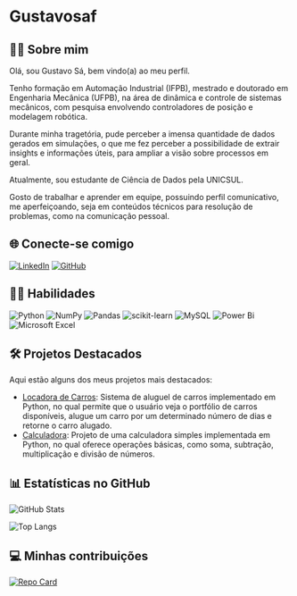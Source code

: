 # Gustavosaf

## 🙋‍♂️ Sobre mim

Olá, 
sou Gustavo Sá, bem vindo(a) ao meu perfil.

Tenho formação em Automação Industrial (IFPB), mestrado e doutorado em Engenharia Mecânica (UFPB), na área de dinâmica e controle de sistemas mecânicos, com pesquisa envolvendo controladores de posição e modelagem robótica. 

Durante minha tragetória, pude perceber a imensa quantidade de dados gerados em simulações, o que me fez perceber a possibilidade de extrair insights e informações úteis, para ampliar a visão sobre processos em geral. 

Atualmente, sou estudante de Ciência de Dados pela UNICSUL. 

Gosto de trabalhar e aprender em equipe, possuindo perfil comunicativo, me aperfeiçoando, seja em conteúdos técnicos para resolução de problemas, como na comunicação pessoal.

## 🌐 Conecte-se comigo

[![LinkedIn](https://img.shields.io/badge/LinkedIn-0077B5?style=for-the-badge&logo=linkedin&logoColor=white)](https://www.linkedin.com/in/gustavo-de-sa-ferreira/)
[![GitHub](https://img.shields.io/badge/GitHub-100000?style=for-the-badge&logo=github&logoColor=white)](https://github.com/Gustavosaf)

## 🧑‍💻 Habilidades 

![Python](https://img.shields.io/badge/python-3670A0?style=for-the-badge&logo=python&logoColor=ffdd54)
![NumPy](https://img.shields.io/badge/numpy-%23013243.svg?style=for-the-badge&logo=numpy&logoColor=white)
![Pandas](https://img.shields.io/badge/pandas-%23150458.svg?style=for-the-badge&logo=pandas&logoColor=white)
![scikit-learn](https://img.shields.io/badge/scikit--learn-%23F7931E.svg?style=for-the-badge&logo=scikit-learn&logoColor=white)
![MySQL](https://img.shields.io/badge/mysql-4479A1.svg?style=for-the-badge&logo=mysql&logoColor=white)
![Power Bi](https://img.shields.io/badge/power_bi-F2C811?style=for-the-badge&logo=powerbi&logoColor=black)
![Microsoft Excel](https://img.shields.io/badge/Microsoft_Excel-217346?style=for-the-badge&logo=microsoft-excel&logoColor=white)

## 🛠️ Projetos Destacados

Aqui estão alguns dos meus projetos mais destacados:

- [Locadora de Carros](https://github.com/Gustavosaf/Car-Rental/tree/main): Sistema de aluguel de carros implementado em Python, no qual permite que o usuário veja o portfólio de carros disponíveis, alugue um carro por um determinado número de dias e retorne o carro alugado.
- [Calculadora](https://github.com/Gustavosaf/Calculator/tree/master): Projeto de uma calculadora simples implementada em Python, no qual oferece operações básicas, como soma, subtração, multiplicação e divisão de números.

## 📊 Estatísticas no GitHub

![GitHub Stats](https://github-readme-stats.vercel.app/api?username=Gustavosaf&theme=transparent&bg_color=000&count_private=trueborder_color=30A3DC&show_icons=true&icon_color=30A3DC&title_color=E94D5F&text_color=FFF)

![Top Langs](https://github-readme-stats-git-masterrstaa-rickstaa.vercel.app/api/top-langs/?username=Gustavosaf&layout=compact&bg_color=000&border_color=30A3DC&title_color=E94D5F&text_color=FFF)


## 💻 Minhas contribuições
[![Repo Card](https://github-readme-stats.vercel.app/api/pin/?username=Hallisson-Reis&repo=dio-lab-open-source&bg_color=000&border_color=30A3DC&show_icons=true&icon_color=30A3DC&title_color=E94D5F&text_color=FFF)](https://github.com/Gustavosaf/dio-lab-open-source)
